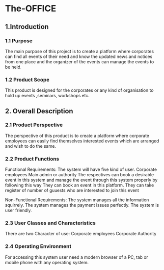 # The-OFFICE
## 1.Introduction
### 1.1 Purpose
The main purpose of this project is to create a platform where corporates can find all events of their need and know the updated news and notices from one place and the organizer of the events can manage the events to be held.

### 1.2 Product Scope
This product is designed for the corporates or any kind of organisation to hold up events ,seminars, workshops etc.

## 2. Overall Description

### 2.1 Product Perspective
The perspective of this product is to create a platform where corporate employees can easily find themselves interested events which are arranged and wish to do the same.

### 2.2 Product Functions
Functional Requirements:
The system will have five kind of user.
Corporate employees
Main admin or authority
The respectives can book a desirable event in this system and manage the event through this system properly by following this way
They can book an event in this platform.
They can take register of number of guuests who are interested to join this event

Non-Functional Requirements:
The system manages all the information squirrely.
The system manages the payment issues perfectly.
The system is user friendly.

### 2.3 User Classes and Characteristics
There are two Character of use:
Corporate employees
Corporate Authority
### 2.4 Operating Environment
For accessing this system user need a modern browser of a PC, tab or mobile phone with any operating system.

